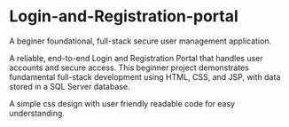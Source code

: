 # Login-and-Registration-portal

A beginer foundational, full-stack secure user management application.

A reliable, end-to-end Login and Registration Portal that handles user accounts and secure access. This beginner project demonstrates fundamental full-stack development using HTML, CSS, and JSP, with data stored in a SQL Server database.

A simple css design with user friendly readable code for easy understanding.

